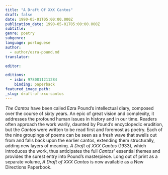 ```yaml
---
title: "A Draft Of XXX Cantos"
draft: false
date: 1990-05-01T05:00:00.000Z
publication_date: 1990-05-01T05:00:00.000Z
subtitle:
genre: poetry
subgenre:
language: portuguese
author:
  - author/ezra-pound.md
translator:

editor:

editions:
  - isbn: 9780811211284
    binding: paperback
featured_image_path:
_slug: draft-of-xxx-cantos
---
```


_The Cantos_ have been called Ezra Pound’s intellectual diary, composed over the course of sixty years. An epic of great vision and complexity, it addresses the profound human issues in history and in our time. Readers often approach the work warily, daunted by Pound’s encyclopedic erudition, but the _Cantos_ were written to be read first and foremost as poetry. Each of the nine groupings of poems can be seen as a fresh wave that swells out from and falls back upon the earlier cantos, extending them structurally, adding new layers of meaning. _A Draft of XXX Cantos_ (1933), which introduces the work, thus anticipates the full _Cantos’_ essential themes and provides the surest entry into Pound’s masterpiece. Long out of print as a separate volume, _A Draft of XXX Cantos_ is now available as a New Directions Paperbook.

